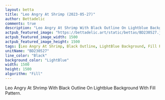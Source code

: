 ```yaml
---
layout: betta
title: "Leo Angry At Shrimp (2023-05-27)"
author: Bettadelic
comments: true
description: "Leo Angry At Shrimp With Black Outline On Lightblue Background With Fill Pattern."
actpub_featured_image: "https://bettadelic.art/static/bettas/BD230527.jpg"
actpub_featured_image_width: 1500
actpub_featured_image_height: 1500
tags: [Leo Angry At Shrimp, Black Outline, LightBlue Background, Fill Pattern, May 2023]
unitName: "BD230527"
line_color: "Black"
background_color: "LightBlue"
width: 1500
height: 1500
algorithm: "Fill"
---
```


Leo Angry At Shrimp With Black Outline On Lightblue Background With Fill Pattern.
